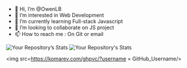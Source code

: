 - 👋 Hi, I’m @OwenLB
- 👀 I’m interested in Web Development
- 🌱 I’m currently learning Full-stack Javascript
- 💞️ I’m looking to collaborate on JS project
- 📫 How to reach me : On Git or email

![Your Repository’s Stats](https://github-readme-stats.vercel.app/api?username=OwenLB&show_icons=true) ![Your Repository's Stats](https://github-readme-stats.vercel.app/api/top-langs/?username=OwenLB&theme=blue-blue)

<img src=https://komarev.com/ghpvc/?username = GitHub_Username/>
